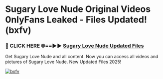 # Sugary Love Nude Original Videos 0nlyFans Leaked - Files Updated! (bxfv)

<h3>🔴 CLICK HERE 🌐==►► <a href="https://tinyurl.com/yc6ubb5a" rel="nofollow">Sugary Love Nude Updated Files</a></h3>

Get Sugary Love Nude and all content. Now you can access all videos and pictures of Sugary Love Nude. New Updated Files 2025!

[![bxfv](https://i.imgur.com/7eu0CRL.gif)](https://tinyurl.com/yc6ubb5a)

